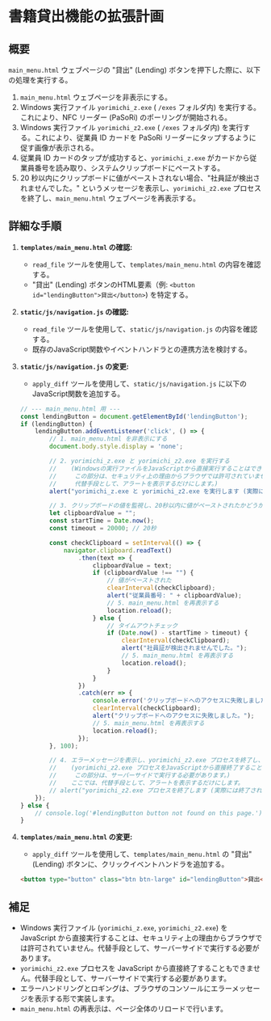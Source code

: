 # 書籍貸出機能の拡張計画

## 概要

`main_menu.html` ウェブページの "貸出" (Lending) ボタンを押下した際に、以下の処理を実行する。

1.  `main_menu.html` ウェブページを非表示にする。
2.  Windows 実行ファイル `yorimichi_z.exe` ( `/exes` フォルダ内) を実行する。これにより、NFC リーダー (PaSoRi) のポーリングが開始される。
3.  Windows 実行ファイル `yorimichi_z2.exe` ( `/exes` フォルダ内) を実行する。これにより、従業員 ID カードを PaSoRi リーダーにタップするように促す画像が表示される。
4.  従業員 ID カードのタップが成功すると、`yorimichi_z.exe` がカードから従業員番号を読み取り、システムクリップボードにペーストする。
5.  20 秒以内にクリップボードに値がペーストされない場合、"社員証が検出されませんでした。" というメッセージを表示し、`yorimichi_z2.exe` プロセスを終了し、`main_menu.html` ウェブページを再表示する。

## 詳細な手順

1.  **`templates/main_menu.html` の確認:**
    *   `read_file` ツールを使用して、`templates/main_menu.html` の内容を確認する。
    *   "貸出" (Lending) ボタンのHTML要素（例: `<button id="lendingButton">貸出</button>`) を特定する。

2.  **`static/js/navigation.js` の確認:**
    *   `read_file` ツールを使用して、`static/js/navigation.js` の内容を確認する。
    *   既存のJavaScript関数やイベントハンドラとの連携方法を検討する。

3.  **`static/js/navigation.js` の変更:**
    *   `apply_diff` ツールを使用して、`static/js/navigation.js` に以下のJavaScript関数を追加する。

    ```javascript
    // --- main_menu.html 用 ---
    const lendingButton = document.getElementById('lendingButton');
    if (lendingButton) {
        lendingButton.addEventListener('click', () => {
            // 1. main_menu.html を非表示にする
            document.body.style.display = 'none';

            // 2. yorimichi_z.exe と yorimichi_z2.exe を実行する
            //    (Windowsの実行ファイルをJavaScriptから直接実行することはできません。
            //     この部分は、セキュリティ上の理由からブラウザでは許可されていません。
            //     代替手段として、アラートを表示するだけにします。)
            alert("yorimichi_z.exe と yorimichi_z2.exe を実行します (実際には実行されません)");

            // 3. クリップボードの値を監視し、20秒以内に値がペーストされたかどうかを確認する
            let clipboardValue = "";
            const startTime = Date.now();
            const timeout = 20000; // 20秒

            const checkClipboard = setInterval(() => {
                navigator.clipboard.readText()
                    .then(text => {
                        clipboardValue = text;
                        if (clipboardValue !== "") {
                            // 値がペーストされた
                            clearInterval(checkClipboard);
                            alert("従業員番号: " + clipboardValue);
                            // 5. main_menu.html を再表示する
                            location.reload();
                        } else {
                            // タイムアウトチェック
                            if (Date.now() - startTime > timeout) {
                                clearInterval(checkClipboard);
                                alert("社員証が検出されませんでした。");
                                // 5. main_menu.html を再表示する
                                location.reload();
                            }
                        }
                    })
                    .catch(err => {
                        console.error('クリップボードへのアクセスに失敗しました: ', err);
                        clearInterval(checkClipboard);
                        alert("クリップボードへのアクセスに失敗しました。");
                        // 5. main_menu.html を再表示する
                        location.reload();
                    });
            }, 100);

            // 4. エラーメッセージを表示し、yorimichi_z2.exe プロセスを終了し、main_menu.html を再表示する
            //    (yorimichi_z2.exe プロセスをJavaScriptから直接終了することはできません。
            //     この部分は、サーバーサイドで実行する必要があります。)
            //    ここでは、代替手段として、アラートを表示するだけにします。
            // alert("yorimichi_z2.exe プロセスを終了します (実際には終了されません)");
        });
    } else {
        // console.log('#lendingButton button not found on this page.'); // デバッグ用
    }
    ```

4.  **`templates/main_menu.html` の変更:**
    *   `apply_diff` ツールを使用して、`templates/main_menu.html` の "貸出" (Lending) ボタンに、クリックイベントハンドラを追加する。

    ```html
    <button type="button" class="btn btn-large" id="lendingButton">貸出</button>
    ```

## 補足

*   Windows 実行ファイル (`yorimichi_z.exe`, `yorimichi_z2.exe`) を JavaScript から直接実行することは、セキュリティ上の理由からブラウザでは許可されていません。代替手段として、サーバーサイドで実行する必要があります。
*   `yorimichi_z2.exe` プロセスを JavaScript から直接終了することもできません。代替手段として、サーバーサイドで実行する必要があります。
*   エラーハンドリングとロギングは、ブラウザのコンソールにエラーメッセージを表示する形で実装します。
*   `main_menu.html` の再表示は、ページ全体のリロードで行います。